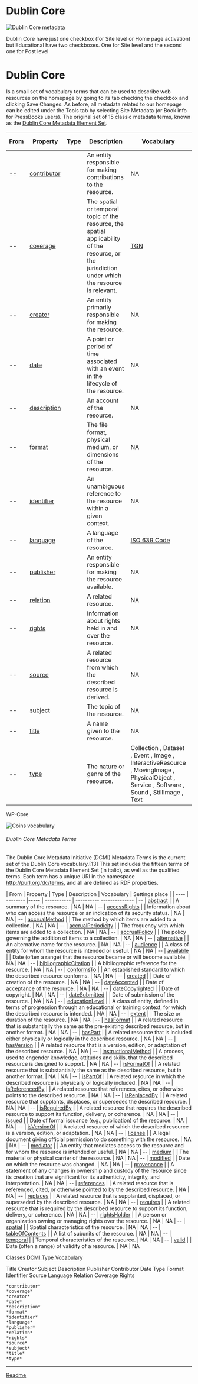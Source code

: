 # Dublin Core

![Dublin Core metadata](images/specific_metadata_dc.png)

Dublin Core have just one checkbox (for Site level or Home page activation) but Educational have two checkboxes. One for Site level and the second one for Post level

# Dublin Core

Is a small set of vocabulary terms that can be used to describe web resources on the homepage by going to its tab checking the checkbox and clicking Save Changes. As before, all metadata related to our homepage can be edited under the Tools tab by selecting Site Metadata (or Book info for PressBooks users).
The original set of 15 classic metadata terms, known as the [Dublin Core Metadata Element Set](http://dublincore.org/documents/dces/).

| From | Property | Type | Description | Vocabulary | Settings place |
| ---- | -------- |----- | ----------- | ---------- | -------------- |
| -- | [contributor](http://purl.org/dc/elements/1.1/contributor) | []() | An entity responsible for making contributions to the resource. | NA | NA
| -- | [coverage](http://purl.org/dc/elements/1.1/coverage) | []() | The spatial or temporal topic of the resource, the spatial applicability of the resource, or the jurisdiction under which the resource is relevant. | [TGN](http://www.getty.edu/research/tools/vocabularies/tgn/) | NA
| -- | [creator](http://purl.org/dc/elements/1.1/creator) | []() | An entity primarily responsible for making the resource. | NA | NA
| -- | [date](http://purl.org/dc/elements/1.1/date) | []() | A point or period of time associated with an event in the lifecycle of the resource. | NA | NA
| -- | [description](http://purl.org/dc/elements/1.1/description) | []() | An account of the resource. | NA | NA
| -- | [format](http://purl.org/dc/elements/1.1/format) | []() | The file format, physical medium, or dimensions of the resource. | NA | NA
| -- | [identifier](http://purl.org/dc/elements/1.1/identifier) | []() | An unambiguous reference to the resource within a given context. | NA | NA
| -- | [language](http://purl.org/dc/elements/1.1/language) | []() | A language of the resource. | [ISO 639 Code](https://www.loc.gov/standards/iso639-2/php/code_list.php) | NA
| -- | [publisher](http://purl.org/dc/elements/1.1/publisher) | []() | An entity responsible for making the resource available. | NA | NA
| -- | [relation](http://purl.org/dc/elements/1.1/relation) | []() | A related resource. | NA | NA
| -- | [rights](http://purl.org/dc/elements/1.1/rights) | []() | Information about rights held in and over the resource. | NA | NA
| -- | [source](http://purl.org/dc/elements/1.1/source) | []() | A related resource from which the described resource is derived. | NA | NA
| -- | [subject](http://purl.org/dc/elements/1.1/subject) | []() | The topic of the resource. | NA | NA
| -- | [title](http://purl.org/dc/elements/1.1/title) | []() | A name given to the resource. | NA | NA
| -- | [type](http://purl.org/dc/elements/1.1/type) | []() | The nature or genre of the resource. |  Collection , Dataset , Event , Image , InteractiveResource , MovingImage , PhysicalObject , Service , Software , Sound , StillImage , Text | NA

WP-Core

![Coins vocabulary](images/vocabularies_dc.png)

###### Dublin Core Metadata Terms

The Dublin Core Metadata Initiative (DCMI) Metadata Terms is the current set of the Dublin Core vocabulary.[13] This set includes the fifteen terms of the Dublin Core Metadata Element Set (in italic), as well as the qualified terms. Each term has a unique URI in the namespace http://purl.org/dc/terms, and all are defined as RDF properties.


| From | Property | Type | Description | Vocabulary | Settings place |
| ---- | -------- |----- | ----------- | ----------   --------------
| -- | [abstract](http://purl.org/dc/terms/abstract) | []() | A summary of the resource. | NA | NA
| -- | [accessRights](http://purl.org/dc/terms/accessRights) | []() | Information about who can access the resource or an indication of its security status. | NA | NA
| -- | [accrualMethod](http://purl.org/dc/terms/accrualMethod) | []() | The method by which items are added to a collection. | NA | NA
| -- | [accrualPeriodicity](http://purl.org/dc/terms/accrualPeriodicity) | []() | The frequency with which items are added to a collection. | NA | NA
| -- | [accrualPolicy](http://purl.org/dc/terms/accrualPolicy) | []() | The policy governing the addition of items to a collection. | NA | NA
| -- | [alternative](http://purl.org/dc/terms/alternative) | []() | An alternative name for the resource.  | NA | NA
| -- | [audience](http://purl.org/dc/terms/audience) | []() | A class of entity for whom the resource is intended or useful. | NA | NA
| -- | [available](http://purl.org/dc/terms/available) | []() | Date (often a range) that the resource became or will become available. | NA | NA
| -- | [bibliographicCitation](http://purl.org/dc/terms/bibliographicCitation) | []() | A bibliographic reference for the resource. | NA | NA
| -- | [conformsTo](http://purl.org/dc/terms/conformsTo) | []() | An established standard to which the described resource conforms. | NA | NA
| -- | [created](http://purl.org/dc/terms/created) | []() | Date of creation of the resource. | NA | NA
| -- | [dateAccepted](http://purl.org/dc/terms/dateAccepted) | []() | Date of acceptance of the resource. | NA | NA
| -- | [dateCopyrighted](http://purl.org/dc/terms/dateCopyrighted) | []() | Date of copyright. | NA | NA
| -- | [dateSubmitted](http://purl.org/dc/terms/dateSubmitted) | []() | Date of submission of the resource. | NA | NA
| -- | [educationLevel](http://purl.org/dc/terms/educationLevel) | []() | A class of entity, defined in terms of progression through an educational or training context, for which the described resource is intended. | NA | NA
| -- | [extent](http://purl.org/dc/terms/extent) | []() | The size or duration of the resource. | NA | NA
| -- | [hasFormat](http://purl.org/dc/terms/hasFormat) | []() | A related resource that is substantially the same as the pre-existing described resource, but in another format. | NA | NA
| -- | [hasPart](http://purl.org/dc/terms/hasPart) | []() | A related resource that is included either physically or logically in the described resource. | NA | NA
| -- | [hasVersion](http://purl.org/dc/terms/hasVersion) | []() | A related resource that is a version, edition, or adaptation of the described resource. | NA | NA
| -- | [instructionalMethod](http://purl.org/dc/terms/instructionalMethod) | []() | A process, used to engender knowledge, attitudes and skills, that the described resource is designed to support. | NA | NA
| -- | [isFormatOf](http://purl.org/dc/terms/isFormatOf) | []() | A related resource that is substantially the same as the described resource, but in another format. | NA | NA
| -- | [isPartOf](http://purl.org/dc/terms/isPartOf) | []() | A related resource in which the described resource is physically or logically included. | NA | NA
| -- | [isReferencedBy](http://purl.org/dc/terms/isReferencedBy) | []() | A related resource that references, cites, or otherwise points to the described resource. | NA | NA
| -- | [isReplacedBy](http://purl.org/dc/terms/isReplacedBy) | []() | A related resource that supplants, displaces, or supersedes the described resource. | NA | NA
| -- | [isRequiredBy](http://purl.org/dc/terms/isRequiredBy) | []() | A related resource that requires the described resource to support its function, delivery, or coherence. | NA | NA
| -- | [issued](http://purl.org/dc/terms/issued) | []() | Date of formal issuance (e.g., publication) of the resource. | NA | NA
| -- | [isVersionOf](http://purl.org/dc/terms/isVersionOf) | []() | A related resource of which the described resource is a version, edition, or adaptation. | NA | NA
| -- | [license](http://purl.org/dc/terms/license) | []() | A legal document giving official permission to do something with the resource. | NA | NA
| -- | [mediator](http://purl.org/dc/terms/mediator) | []() | An entity that mediates access to the resource and for whom the resource is intended or useful. | NA | NA
| -- | [medium](http://purl.org/dc/terms/medium) | []() | The material or physical carrier of the resource. | NA | NA
| -- | [modified](http://purl.org/dc/terms/modified) | []() | Date on which the resource was changed. | NA | NA
| -- | [provenance](http://purl.org/dc/terms/provenance) | []() | A statement of any changes in ownership and custody of the resource since its creation that are significant for its authenticity, integrity, and interpretation. | NA | NA
| -- | [references](http://purl.org/dc/terms/references) | []() | A related resource that is referenced, cited, or otherwise pointed to by the described resource. | NA | NA
| -- | [replaces](http://purl.org/dc/terms/replaces) | []() | A related resource that is supplanted, displaced, or superseded by the described resource. | NA | NA
| -- | [requires](http://purl.org/dc/terms/requires) | []() | A related resource that is required by the described resource to support its function, delivery, or coherence. | NA | NA
| -- | [rightsHolder](http://purl.org/dc/terms/rightsHolder) | []() | A person or organization owning or managing rights over the resource. | NA | NA
| -- | [spatial](http://purl.org/dc/terms/spatial) | []() | Spatial characteristics of the resource. | NA | NA
| -- | [tableOfContents](http://purl.org/dc/terms/tableOfContents) | []() | A list of subunits of the resource. | NA | NA
| -- | [temporal](http://purl.org/dc/terms/temporal) | []() | Temporal characteristics of the resource. | NA | NA
| -- | [valid](http://purl.org/dc/terms/valid) | []() | Date (often a range) of validity of a resource. | NA | NA


[Classes](http://dublincore.org/documents/dcmi-terms/#section-6)
[DCMI Type Vocabulary](http://dublincore.org/documents/dcmi-terms/#section-7)



Title
Creator
Subject
Description
Publisher
Contributor
Date
Type
Format
Identifier
Source
Language
Relation
Coverage
Rights




    *contributor*
    *coverage*
    *creator*
    *date*
    *description*
    *format*
    *identifier*
    *language*
    *publisher*
    *relation*
    *rights*
    *source*
    *subject*
    *title*
    *type*


---

[Readme](/Readme.md)
